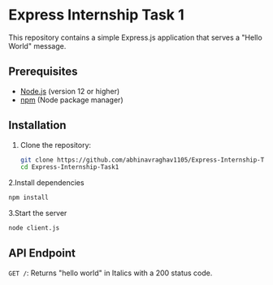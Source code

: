 # Express Internship Task 1

This repository contains a simple Express.js application that serves a "Hello World" message.

## Prerequisites

- [Node.js](https://nodejs.org/) (version 12 or higher)
- [npm](https://www.npmjs.com/) (Node package manager)

## Installation

1. Clone the repository:

   ```sh
   git clone https://github.com/abhinavraghav1105/Express-Internship-Task1.git
   cd Express-Internship-Task1

2.Install dependencies
```sh
npm install
```

3.Start the server
```sh
node client.js
```

## API Endpoint
`GET /`: Returns "hello world" in Italics with a 200 status code.
